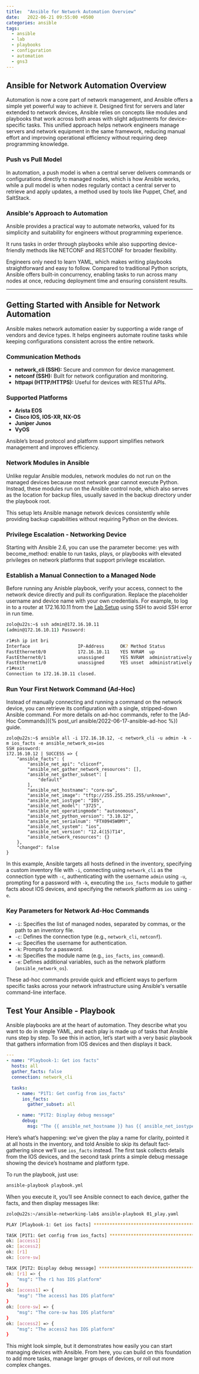 ```yaml
---
title:  "Ansible for Network Automation Overview"
date:   2022-06-21 09:55:00 +0500
categories: ansible
tags:
  - ansible
  - lab
  - playbooks
  - configuration
  - automation
  - gns3
---
```


## Ansible for Network Automation Overview
Automation is now a core part of network management, and Ansible offers a simple yet powerful way to achieve it. Designed first for servers and later extended to network devices, Ansible relies on concepts like modules and playbooks that work across both areas with slight adjustments for device-specific tasks. This unified approach helps network engineers manage servers and network equipment in the same framework, reducing manual effort and improving operational efficiency without requiring deep programming knowledge.

### Push vs Pull Model

In automation, a push model is when a central server delivers commands or configurations directly to managed nodes, which is how Ansible works, while a pull model is when nodes regularly contact a central server to retrieve and apply updates, a method used by tools like Puppet, Chef, and SaltStack.

### Ansible's Approach to Automation

Ansible provides a practical way to automate networks, valued for its simplicity and suitability for engineers without programming experience.

It runs tasks in order through playbooks while also supporting device-friendly methods like NETCONF and RESTCONF for broader flexibility.

Engineers only need to learn YAML, which makes writing playbooks straightforward and easy to follow. Compared to traditional Python scripts, Ansible offers built-in concurrency, enabling tasks to run across many nodes at once, reducing deployment time and ensuring consistent results.

---

## Getting Started with Ansible for Network Automation

Ansible makes network automation easier by supporting a wide range of vendors and device types. It helps engineers automate routine tasks while keeping configurations consistent across the entire network.

### Communication Methods

* **network_cli (SSH):** Secure and common for device management.
* **netconf (SSH):** Built for network configuration and monitoring.
* **httpapi (HTTP/HTTPS):** Useful for devices with RESTful APIs.

### Supported Platforms

* **Arista EOS**
* **Cisco IOS, IOS-XR, NX-OS**
* **Juniper Junos**
* **VyOS**

Ansible’s broad protocol and platform support simplifies network management and improves efficiency.

### Network Modules in Ansible

Unlike regular Ansible modules, network modules do not run on the managed devices because most network gear cannot execute Python. Instead, these modules run on the Ansible control node, which also serves as the location for backup files, usually saved in the backup directory under the playbook root.

This setup lets Ansible manage network devices consistently while providing backup capabilities without requiring Python on the devices.

### Privilege Escalation - Networking Device

Starting with Ansible 2.6, you can use the parameter become: yes with become_method: enable to run tasks, plays, or playbooks with elevated privileges on network platforms that support privilege escalation.

### Establish a Manual Connection to a Managed Node

Before running  any Anisble playbook, verify your access, connect to the network device directly and pull its configuration. Replace the placeholder username and device name with your own credentials. For example, to log in to a router at 172.16.10.11 from the [Lab Setup](https://github.com/sydasif/gns3-lab) using SSH to avoid SSH error in run time.

```bash
zolo@u22s:~$ ssh admin@172.16.10.11
(admin@172.16.10.11) Password:

r1#sh ip int bri
Interface                  IP-Address      OK? Method Status                Protocol
FastEthernet0/0            172.16.10.11    YES NVRAM  up                    up
FastEthernet0/1            unassigned      YES NVRAM  administratively down down
FastEthernet1/0            unassigned      YES unset  administratively down down
r1#exit
Connection to 172.16.10.11 closed.
```

### Run Your First Network Command (Ad-Hoc)

Instead of manually connecting and running a command on the network device, you can retrieve its configuration with a single, stripped-down Ansible command. For more details on ad-hoc commands, refer to the [Ad-Hoc Commands]({% post_url ansible/2022-06-17-ansible-ad-hoc %}) guide.

```terminal
zolo@u22s:~$ ansible all -i 172.16.10.12, -c network_cli -u admin -k -m ios_facts -e ansible_network_os=ios
SSH password:
172.16.10.12 | SUCCESS => {
    "ansible_facts": {
        "ansible_net_api": "cliconf",
        "ansible_net_gather_network_resources": [],
        "ansible_net_gather_subset": [
            "default"
        ],
        "ansible_net_hostname": "core-sw",
        "ansible_net_image": "tftp://255.255.255.255/unknown",
        "ansible_net_iostype": "IOS",
        "ansible_net_model": "3725",
        "ansible_net_operatingmode": "autonomous",
        "ansible_net_python_version": "3.10.12",
        "ansible_net_serialnum": "FTX0945W0MY",
        "ansible_net_system": "ios",
        "ansible_net_version": "12.4(15)T14",
        "ansible_network_resources": {}
    },
    "changed": false
}
```

In this example, Ansible targets all hosts defined in the inventory, specifying a custom inventory file with `-i`, connecting using `network_cli` as the connection type with `-c`, authenticating with the username `admin` using `-u`, prompting for a password with `-k`, executing the `ios_facts` module to gather facts about IOS devices, and specifying the network platform as `ios` using `-e`.

### Key Parameters for Network Ad-Hoc Commands

*   `-i`: Specifies the list of managed nodes, separated by commas, or the path to an inventory file.
*   `-c`: Defines the connection type (e.g., `network_cli`, `netconf`).
*   `-u`: Specifies the username for authentication.
*   `-k`: Prompts for a password.
*   `-m`: Specifies the module name (e.g., `ios_facts`, `ios_command`).
*   `-e`: Defines additional variables, such as the network platform (`ansible_network_os`).

These ad-hoc commands provide quick and efficient ways to perform specific tasks across your network infrastructure using Ansible's versatile command-line interface.

## Test Your Ansible - Playbook

Ansible playbooks are at the heart of automation. They describe what you want to do in simple YAML, and each play is made up of tasks that Ansible runs step by step. To see this in action, let’s start with a very basic playbook that gathers information from IOS devices and then displays it back.

```yaml
---
- name: "Playbook-1: Get ios facts"
  hosts: all
  gather_facts: false
  connection: network_cli

  tasks:
    - name: "P1T1: Get config from ios_facts"
      ios_facts:
        gather_subset: all

    - name: "P1T2: Display debug message"
      debug:
        msg: "The {{ ansible_net_hostname }} has {{ ansible_net_iostype }} platform"
```

Here’s what’s happening: we’ve given the play a name for clarity, pointed it at all hosts in the inventory, and told Ansible to skip its default fact-gathering since we’ll use `ios_facts` instead. The first task collects details from the IOS devices, and the second task prints a simple debug message showing the device’s hostname and platform type.

To run the playbook, just use:

```bash
ansible-playbook playbook.yml
```

When you execute it, you’ll see Ansible connect to each device, gather the facts, and then display messages like:

```bash
zolo@u22s:~/ansible-networking-lab$ ansible-playbook 01_play.yaml

PLAY [Playbook-1: Get ios facts] ********************************************************************************************************************

TASK [P1T1: Get config from ios_facts] **************************************************************************************************************
ok: [access1]
ok: [access2]
ok: [r1]
ok: [core-sw]

TASK [P1T2: Display debug message] ******************************************************************************************************************
ok: [r1] => {
    "msg": "The r1 has IOS platform"
}
ok: [access1] => {
    "msg": "The access1 has IOS platform"
}
ok: [core-sw] => {
    "msg": "The core-sw has IOS platform"
}
ok: [access2] => {
    "msg": "The access2 has IOS platform"
}
```

This might look simple, but it demonstrates how easily you can start managing devices with Ansible. From here, you can build on this foundation to add more tasks, manage larger groups of devices, or roll out more complex changes.
